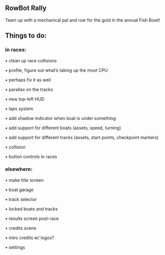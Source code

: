 ## RowBot Rally
Team up with a mechanical pal and row for the gold in the annual Fish Bowl!

## Things to do:
### in races:
• clean up race collisions

• profile, figure out what’s taking up the most CPU

 • perhaps fix it as well

• parallax on the tracks

• new top-left HUD

• laps system

• add shadow indicator when boat is under something

• add support for different boats (assets, speed, turning)

• add support for different tracks (assets, start points, checkpoint markers)

• collision

• button controls in races

### elsewhere:
• make title screen

• boat garage

• track selector

• locked boats and tracks

• results screen post-race

• credits scene

• intro credits w/ logos?

• settings